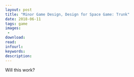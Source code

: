 ```yaml
---
layout: post
title: "Minor Game Design, Design for Space Game: Trunk"
date: 2018-06-11
tags: game
images:
 - 
download:
read:
infourl:
keywords:
description:
---
```


Will this work?